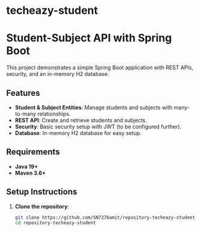 # techeazy-student

# Student-Subject API with Spring Boot

This project demonstrates a simple Spring Boot application with REST APIs, security, and an in-memory H2 database.

## Features
- **Student & Subject Entities**: Manage students and subjects with many-to-many relationships.
- **REST API**: Create and retrieve students and subjects.
- **Security**: Basic security setup with JWT (to be configured further).
- **Database**: In-memory H2 database for easy setup.

## Requirements
- **Java 19+**
- **Maven 3.6+**

## Setup Instructions

1. **Clone the repository**:
   ```bash
   git clone https://github.com/SN7276amit/repository-techeazy-student .git
   cd repository-techeazy-student 

 
